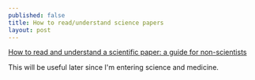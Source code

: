 ```yaml
---
published: false
title: How to read/understand science papers
layout: post
---
```

<a href="http://violentmetaphors.com/2013/08/25/how-to-read-and-understand-a-scientific-paper-2/">How to read and understand a scientific paper: a guide for non-scientists</a>

This will be useful later since I'm entering science and medicine. 